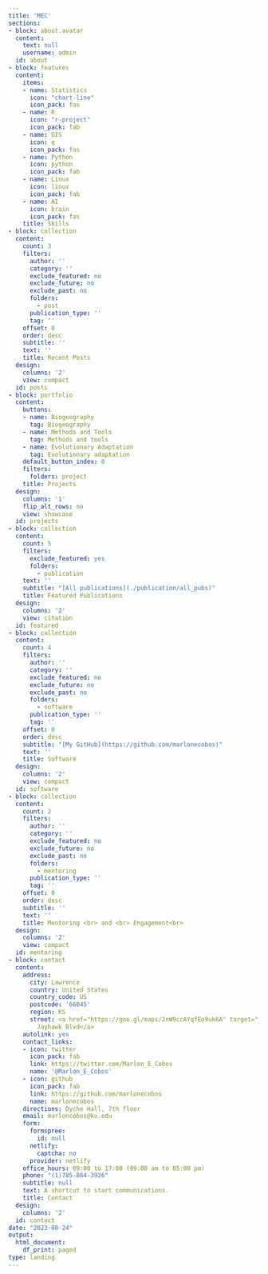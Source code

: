 ```yaml
---
title: 'MEC'
sections:
- block: about.avatar
  content:
    text: null
    username: admin
  id: about
- block: features
  content:
    items:
    - name: Statistics
      icon: "chart-line"
      icon_pack: fas
    - name: R
      icon: "r-project"
      icon_pack: fab
    - name: GIS
      icon: q
      icon_pack: fas
    - name: Python
      icon: python
      icon_pack: fab
    - name: Linux
      icon: linux
      icon_pack: fab
    - name: AI
      icon: brain
      icon_pack: fas
    title: Skills
- block: collection
  content:
    count: 3
    filters:
      author: ''
      category: ''
      exclude_featured: no
      exclude_future: no
      exclude_past: no
      folders: 
        - post
      publication_type: ''
      tag: ''
    offset: 0
    order: desc
    subtitle: ''
    text: ''
    title: Recent Posts
  design:
    columns: '2'
    view: compact
  id: posts
- block: portfolio
  content:
    buttons:
    - name: Biogeography
      tag: Biogeography
    - name: Methods and Tools
      tag: Methods and tools
    - name: Evolutionary Adaptation
      tag: Evolutionary adaptation
    default_button_index: 0
    filters:
      folders: project
    title: Projects
  design:
    columns: '1'
    flip_alt_rows: no
    view: showcase
  id: projects
- block: collection
  content:
    count: 5
    filters:
      exclude_featured: yes
      folders: 
        - publication
    text: ''
    subtitle: "[All publications](./publication/all_pubs)"
    title: Featured Publications
  design:
    columns: '2'
    view: citation
  id: featured
- block: collection
  content:
    count: 4
    filters:
      author: ''
      category: ''
      exclude_featured: no
      exclude_future: no
      exclude_past: no
      folders: 
        - software
      publication_type: ''
      tag: ''
    offset: 0
    order: desc
    subtitle: "[My GitHub](https://github.com/marlonecobos)"
    text: ''
    title: Software
  design:
    columns: '2'
    view: compact
  id: software
- block: collection
  content:
    count: 2
    filters:
      author: ''
      category: ''
      exclude_featured: no
      exclude_future: no
      exclude_past: no
      folders: 
        - mentoring
      publication_type: ''
      tag: ''
    offset: 0
    order: desc
    subtitle: ''
    text: ''
    title: Mentoring <br> and <br> Engagement<br>
  design:
    columns: '2'
    view: compact
  id: mentoring
- block: contact
  content:
    address:
      city: Lawrence
      country: United States
      country_code: US
      postcode: '66045'
      region: KS
      street: <a href="https://goo.gl/maps/2nW9ccAYqfEo9uk6A" target="_blank">1345
        Jayhawk Blvd</a>
    autolink: yes
    contact_links:
    - icon: twitter
      icon_pack: fab
      link: https://twitter.com/Marlon_E_Cobos
      name: '@Marlon_E_Cobos'
    - icon: github
      icon_pack: fab
      link: https://github.com/marlonecobos
      name: marlonecobos
    directions: Dyche Hall, 7th floor
    email: marloncobos@ku.edu
    form:
      formspree:
        id: null
      netlify:
        captcha: no
      provider: netlify
    office_hours: 09:00 to 17:00 (09:00 am to 05:00 pm)
    phone: "(1)785-864-3926"
    subtitle: null
    text: A shortcut to start communications.
    title: Contact
  design:
    columns: '2'
  id: contact
date: "2023-08-24"
output:
  html_document:
    df_print: paged
type: landing
---
```

